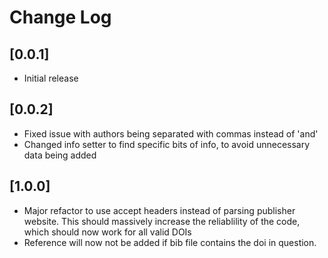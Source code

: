 # Change Log

## [0.0.1]

- Initial release

## [0.0.2]

- Fixed issue with authors being separated with commas instead of 'and'
- Changed info setter to find specific bits of info, to avoid unnecessary data being added

## [1.0.0]
- Major refactor to use accept headers instead of parsing publisher website. This should massively increase the reliablility of the code, which should now work for all valid DOIs
- Reference will now not be added if bib file contains the doi in question.
